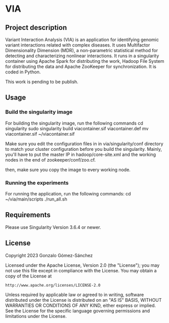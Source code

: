 # VIA

## Project description
Variant Interaction Analysis (VIA) is an application for identifying genomic variant interactions related with complex diseases. It uses Multifactor Dimensionality Dimension (MDR), a non-parametric statistical method for detecting and characterizing nonlinear interactions. It runs in a singularity container using Apache Spark for distributing the work, Hadoop File System for distributing the data and Apache ZooKeeper for synchronization. It is coded in Python.

This work is pending to be publish.

## Usage
### Build the singularity image
For building the singularity image, run the following commands
cd singularity
sudo singularity build viacontainer.sif viacontainer.def
mv viacontainer.sif ~/viacontainer.sif

Make sure you edit the configuration files in in via/singularity/conf directory to match your cluster configuration before you build the singularity.
Mainly, you'll have to put the master IP in hadoop/core-site.xml and the working nodes in the end of zookeeper/conf/zoo.cf.

then, make sure you copy the image to every working node.

### Running the experiments
For running the application, run the following commands:
cd ~/via/main/scripts
./run_all.sh

## Requirements
Please use Singularity Version 3.6.4 or newer.

## License
Copyright 2023 Gonzalo Gómez-Sánchez

Licensed under the Apache License, Version 2.0 (the "License");
you may not use this file except in compliance with the License.
You may obtain a copy of the License at

    http://www.apache.org/licenses/LICENSE-2.0

Unless required by applicable law or agreed to in writing, software
distributed under the License is distributed on an "AS IS" BASIS,
WITHOUT WARRANTIES OR CONDITIONS OF ANY KIND, either express or implied.
See the License for the specific language governing permissions and
limitations under the License.

